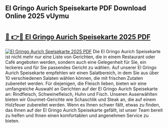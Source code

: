 ## El Gringo Aurich Speisekarte PDF Download Online 2025 vUymu

# <h2><a href="http://gc6s9eo.nevu.top/?p=El+Gringo+Aurich+Speisekarte">🔗 👉🔴 El Gringo Aurich Speisekarte 2025 PDF</a></h2>

[![El Gringo Aurich Speisekarte 2025 PDF](https://i.imgur.com/dBaPXMq.png)](http://gc6s9eo.nevu.top/?p=El+Gringo+Aurich+Speisekarte)
Die El Gringo Aurich Speisekarte ist nicht mehr nur eine Liste von Gerichten, die in einem Restaurant oder Café angeboten werden, sondern auch eine Gelegenheit für Sie, ein leckeres und für Sie passendes Gericht zu wählen. Auf unserer El Gringo Aurich Speisekarte empfehlen wir einen Salatbereich, in dem Sie aus über 10 verschiedenen Salaten wählen können, die mit frischen Zutaten zubereitet werden. Für diejenigen, die Fleisch lieben, bieten wir eine umfangreiche Auswahl an Gerichten auf der El Gringo Aurich Speisekarte an: Rindfleisch, Schweinefleisch, Huhn und Fisch. Unseren Auserwählten bieten wir Gourmet-Gerichte wie Schaschlik und Steak an, die auf einem Holzfeuer zubereitet werden. Wenn es Ihnen schwer fällt, etwas zu finden, das Ihnen auf der El Gringo Aurich Speisekarte gefällt, ist unser Team bereit zu helfen und Ihnen einen komfortablen und angenehmen Service zu bieten.

